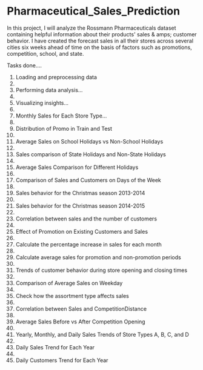# Pharmaceutical_Sales_Prediction
In this project, I will analyze the Rossmann Pharmaceuticals dataset containing helpful information about their products' sales & amps; customer behavior. I have created the forecast sales in all their stores across several cities six weeks ahead of time on the basis of factors such as promotions, competition, school, and state.

Tasks done....
 1. Loading and preprocessing data
 2. 
 3. Performing data analysis...
 4. 
 5. Visualizing insights...
 6. 
 7. Monthly Sales for Each Store Type...
 8. 
 9. Distribution of Promo in Train and Test
 10. 
 11. Average Sales on School Holidays vs Non-School Holidays
 12. 
 13. Sales comparison of State Holidays and Non-State Holidays
 14. 
 15. Average Sales Comparison for Different Holidays
 16. 
 17. Comparison of Sales and Customers on Days of the Week
 18. 
19. Sales behavior for the Christmas season 2013-2014
20. 
21. Sales behavior for the Christmas season 2014-2015
22. 
23. Correlation between sales and the number of customers
24. 
25. Effect of Promotion on Existing Customers and Sales
26. 
27. Calculate the percentage increase in sales for each month
28. 
29. Calculate average sales for promotion and non-promotion periods
30. 
31. Trends of customer behavior during store opening and closing times
32. 
33. Comparison of Average Sales on Weekday
34. 
35. Check how the assortment type affects sales
36. 
37. Correlation between Sales and CompetitionDistance
38. 
39. Average Sales Before vs After Competition Opening
40. 
41. Yearly, Monthly, and Daily Sales Trends of Store Types A, B, C, and D
42. 
43. Daily Sales Trend for Each Year
44. 
45. Daily Customers Trend for Each Year


